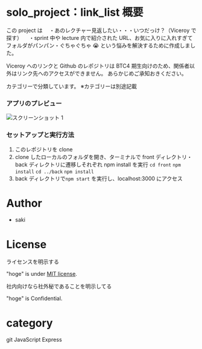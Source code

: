 # solo_project：link_list 概要

この project は
　・あのレクチャー見返したい・・・いつだっけ？（Viceroy で探す）
　・sprint 中や lecture 内で紹介された URL、お気に入りに入れすぎてフォルダがパンパン・ぐちゃぐちゃ 😭
という悩みを解決するために作成しました。

Viceroy へのリンクと Github のレポジトリは BTC4 期生向けのため、関係者以外はリンク先へのアクセスができません。
あらかじめご承知おきください。

カテゴリーで分類しています。
※カテゴリーは別途記載

### アプリのプレビュー

![スクリーンショット 1](screenshots/screen1.png)

### セットアップと実行方法

1. このレポジトリを clone
1. clone したローカルのフォルダを開き、ターミナルで
   front ディレクトリ・back ディレクトリに遷移しそれぞれ npm install を実行
   `cd front`
   `npm install`
   `cd ../back`
   `npm install`
1. back ディレクトリで`npm start` を実行し、localhost:3000 にアクセス

# Author

- saki

# License

ライセンスを明示する

"hoge" is under [MIT license](https://en.wikipedia.org/wiki/MIT_License).

社内向けなら社外秘であることを明示してる

"hoge" is Confidential.

# category

git
JavaScript
Express
